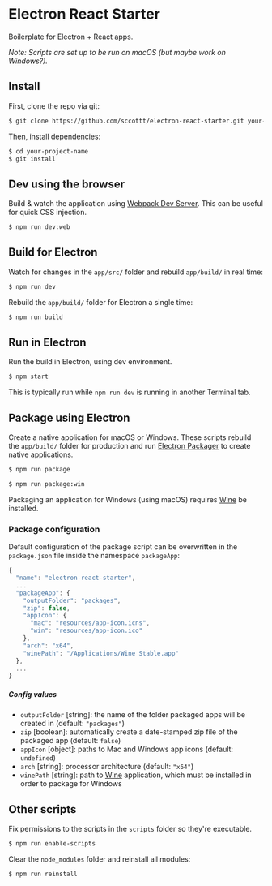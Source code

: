 # Electron React Starter
Boilerplate for Electron + React apps.

*Note: Scripts are set up to be run on macOS (but maybe work on Windows?).*


## Install

First, clone the repo via git:

```bash
$ git clone https://github.com/sccottt/electron-react-starter.git your-project-name
```

Then, install dependencies:

```bash
$ cd your-project-name
$ git install
```

## Dev using the browser

Build & watch the application using [Webpack Dev Server](https://webpack.js.org/configuration/dev-server/). This can be useful for quick CSS injection.

```bash
$ npm run dev:web
```


## Build for Electron

Watch for changes in the `app/src/` folder and rebuild `app/build/` in real time:

```bash
$ npm run dev
```

Rebuild the `app/build/` folder for Electron a single time:

```bash
$ npm run build
```


## Run in Electron

Run the build in Electron, using dev environment.

```bash
$ npm start
```

This is typically run while `npm run dev` is running in another Terminal tab.



## Package using Electron

Create a native application for macOS or Windows. These scripts rebuild the `app/build/` folder for production and run [Electron Packager](https://github.com/electron-userland/electron-packager) to create native applications.

```bash
$ npm run package
```

```bash
$ npm run package:win
```

Packaging an application for Windows (using macOS) requires [Wine](https://www.winehq.org) be installed.


### Package configuration

Default configuration of the package script can be overwritten in the `package.json` file inside the namespace `packageApp`:

```js
{
  "name": "electron-react-starter",
  ...
  "packageApp": {
    "outputFolder": "packages",
    "zip": false,
    "appIcon": {
      "mac": "resources/app-icon.icns",
      "win": "resources/app-icon.ico"
    },
    "arch": "x64",
    "winePath": "/Applications/Wine Stable.app"
  },
  ...
}
```

##### Config values
- `outputFolder` [string]: the name of the folder packaged apps will be created in (default: `"packages"`)
- `zip` [boolean]: automatically create a date-stamped zip file of the packaged app (default: `false`)
- `appIcon` [object]: paths to Mac and Windows app icons (default: `undefined`)
- `arch` [string]: processor architecture (default: `"x64"`)
- `winePath` [string]: path to [Wine](https://www.winehq.org) application, which must be installed in order to package for Windows



## Other scripts

Fix permissions to the scripts in the `scripts` folder so they're executable.

```bash
$ npm run enable-scripts
```

Clear the `node_modules` folder and reinstall all modules:

```bash
$ npm run reinstall
```
